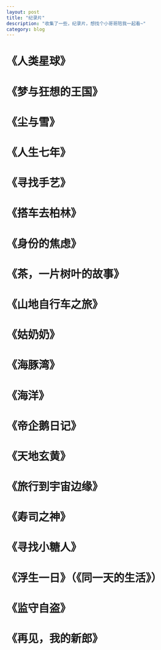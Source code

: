 ```yaml
---
layout: post
title: "纪录片"
description: "收集了一些，纪录片，想找个小哥哥陪我一起看~"
category: blog
---
```


# 《人类星球》
# 《梦与狂想的王国》
# 《尘与雪》
# 《人生七年》
# 《寻找手艺》
# 《搭车去柏林》
# 《身份的焦虑》
# 《茶，一片树叶的故事》
# 《山地自行车之旅》
# 《姑奶奶》
# 《海豚湾》
# 《海洋》
# 《帝企鹅日记》
# 《天地玄黄》
# 《旅行到宇宙边缘》
# 《寿司之神》
# 《寻找小糖人》
# 《浮生一日》（《同一天的生活》）
# 《监守自盗》
# 《再见，我的新郎》
